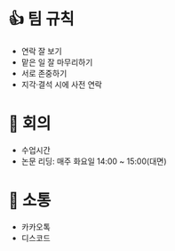 # 👍 팀 규칙
- 연락 잘 보기
- 맡은 일 잘 마무리하기
- 서로 존중하기
- 지각·결석 시에 사전 연락


# 📄 회의
- 수업시간
- 논문 리딩: 매주 화요일 14:00 ~ 15:00(대면)


# 📱 소통
- 카카오톡
- 디스코드

